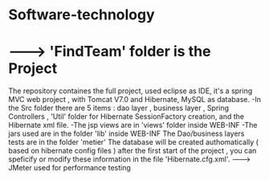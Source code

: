 # Software-technology
# ---> 'FindTeam' folder is the Project
The repository containes the full project, used eclipse as IDE,  it's a spring MVC web project  , with Tomcat V7.0 and Hibernate, MySQL as database.
-In the Src folder there are 5 items : 
dao layer , business layer , Spring Controllers , 'Util' folder for Hibernate SessionFactory creation, and the Hibernate xml file.
-The jsp views are in  'views' folder inside WEB-INF
-The jars used are in the folder 'lib' inside WEB-INF
The Dao/business layers tests are in the folder 'metier'
The database will be created authomatically ( based on hibernate config files ) after the first start of the project , you can speficify or modify these information in the file 'Hibernate.cfg.xml'.
---> JMeter used for performance testing
